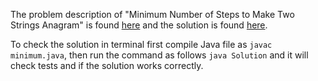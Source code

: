 The problem description of "Minimum Number of Steps to Make Two Strings Anagram" is found [here](https://leetcode.com/problems/minimum-number-of-steps-to-make-two-strings-anagram/) and the solution is found [here](https://github.com/aurimas13/Solutions-To-Problems/blob/main/LeetCode/Java%20Solutions/Minimum%20Number%20of%20Steps%20to%20Make%20Two%20Strings%20Anagram/minimum.java).

To check the solution in terminal first compile Java file as `javac minimum.java`, then run the command as follows `java Solution` and it will check tests and if the solution works correctly.